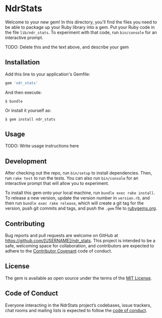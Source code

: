 # NdrStats

Welcome to your new gem! In this directory, you'll find the files you need to be able to package up your Ruby library into a gem. Put your Ruby code in the file `lib/ndr_stats`. To experiment with that code, run `bin/console` for an interactive prompt.

TODO: Delete this and the text above, and describe your gem

## Installation

Add this line to your application's Gemfile:

```ruby
gem 'ndr_stats'
```

And then execute:

    $ bundle

Or install it yourself as:

    $ gem install ndr_stats

## Usage

TODO: Write usage instructions here

## Development

After checking out the repo, run `bin/setup` to install dependencies. Then, run `rake test` to run the tests. You can also run `bin/console` for an interactive prompt that will allow you to experiment.

To install this gem onto your local machine, run `bundle exec rake install`. To release a new version, update the version number in `version.rb`, and then run `bundle exec rake release`, which will create a git tag for the version, push git commits and tags, and push the `.gem` file to [rubygems.org](https://rubygems.org).

## Contributing

Bug reports and pull requests are welcome on GitHub at https://github.com/[USERNAME]/ndr_stats. This project is intended to be a safe, welcoming space for collaboration, and contributors are expected to adhere to the [Contributor Covenant](http://contributor-covenant.org) code of conduct.

## License

The gem is available as open source under the terms of the [MIT License](https://opensource.org/licenses/MIT).

## Code of Conduct

Everyone interacting in the NdrStats project’s codebases, issue trackers, chat rooms and mailing lists is expected to follow the [code of conduct](https://github.com/[USERNAME]/ndr_stats/blob/master/CODE_OF_CONDUCT.md).
